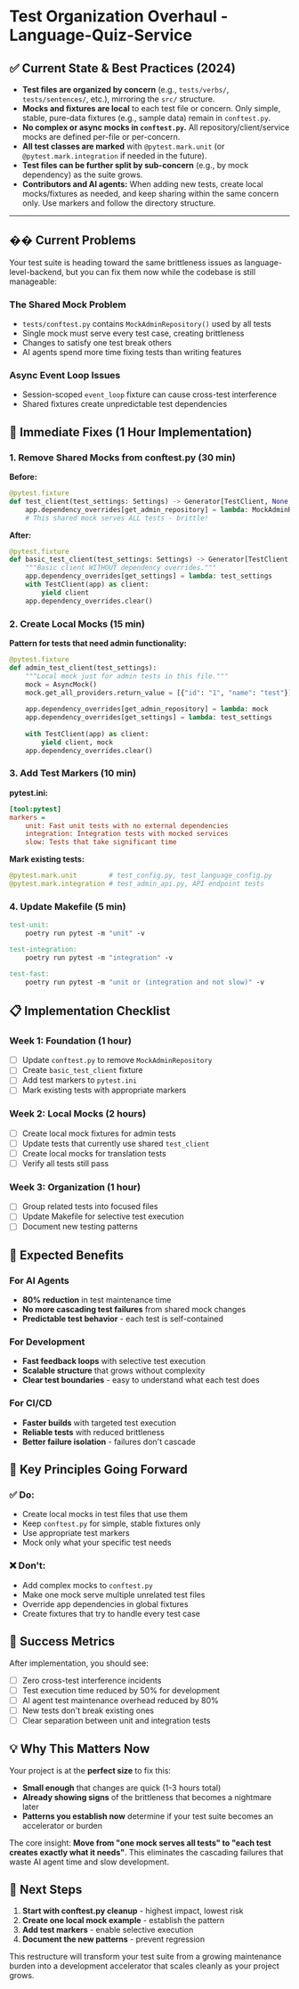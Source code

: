 # Test Organization Overhaul - Language-Quiz-Service

## ✅ Current State & Best Practices (2024)

- **Test files are organized by concern** (e.g., `tests/verbs/`, `tests/sentences/`, etc.), mirroring the `src/` structure.
- **Mocks and fixtures are local** to each test file or concern. Only simple, stable, pure-data fixtures (e.g., sample data) remain in `conftest.py`.
- **No complex or async mocks in `conftest.py`.** All repository/client/service mocks are defined per-file or per-concern.
- **All test classes are marked** with `@pytest.mark.unit` (or `@pytest.mark.integration` if needed in the future).
- **Test files can be further split by sub-concern** (e.g., by mock dependency) as the suite grows.
- **Contributors and AI agents:** When adding new tests, create local mocks/fixtures as needed, and keep sharing within the same concern only. Use markers and follow the directory structure.

---

## �� Current Problems

Your test suite is heading toward the same brittleness issues as language-level-backend, but you can fix them now while the codebase is still manageable:

### The Shared Mock Problem
- `tests/conftest.py` contains `MockAdminRepository()` used by all tests
- Single mock must serve every test case, creating brittleness
- Changes to satisfy one test break others
- AI agents spend more time fixing tests than writing features

### Async Event Loop Issues
- Session-scoped `event_loop` fixture can cause cross-test interference
- Shared fixtures create unpredictable test dependencies

## 🎯 Immediate Fixes (1 Hour Implementation)

### 1. Remove Shared Mocks from conftest.py (30 min)

**Before:**
```python
@pytest.fixture
def test_client(test_settings: Settings) -> Generator[TestClient, None, None]:
    app.dependency_overrides[get_admin_repository] = lambda: MockAdminRepository()
    # This shared mock serves ALL tests - brittle!
```

**After:**
```python
@pytest.fixture
def basic_test_client(test_settings: Settings) -> Generator[TestClient, None, None]:
    """Basic client WITHOUT dependency overrides."""
    app.dependency_overrides[get_settings] = lambda: test_settings
    with TestClient(app) as client:
        yield client
    app.dependency_overrides.clear()
```

### 2. Create Local Mocks (15 min)

**Pattern for tests that need admin functionality:**
```python
@pytest.fixture
def admin_test_client(test_settings):
    """Local mock just for admin tests in this file."""
    mock = AsyncMock()
    mock.get_all_providers.return_value = [{"id": "1", "name": "test"}]
    
    app.dependency_overrides[get_admin_repository] = lambda: mock
    app.dependency_overrides[get_settings] = lambda: test_settings
    
    with TestClient(app) as client:
        yield client, mock
    app.dependency_overrides.clear()
```

### 3. Add Test Markers (10 min)

**pytest.ini:**
```ini
[tool:pytest]
markers =
    unit: Fast unit tests with no external dependencies
    integration: Integration tests with mocked services
    slow: Tests that take significant time
```

**Mark existing tests:**
```python
@pytest.mark.unit        # test_config.py, test_language_config.py
@pytest.mark.integration # test_admin_api.py, API endpoint tests
```

### 4. Update Makefile (5 min)

```makefile
test-unit:
	poetry run pytest -m "unit" -v

test-integration:
	poetry run pytest -m "integration" -v

test-fast:
	poetry run pytest -m "unit or (integration and not slow)" -v
```

## 📋 Implementation Checklist

### Week 1: Foundation (1 hour)
- [ ] Update `conftest.py` to remove `MockAdminRepository`
- [ ] Create `basic_test_client` fixture
- [ ] Add test markers to `pytest.ini`
- [ ] Mark existing tests with appropriate markers

### Week 2: Local Mocks (2 hours)
- [ ] Create local mock fixtures for admin tests
- [ ] Update tests that currently use shared `test_client`
- [ ] Create local mocks for translation tests
- [ ] Verify all tests still pass

### Week 3: Organization (1 hour)
- [ ] Group related tests into focused files
- [ ] Update Makefile for selective test execution
- [ ] Document new testing patterns

## 🎯 Expected Benefits

### For AI Agents
- **80% reduction** in test maintenance time
- **No more cascading test failures** from shared mock changes
- **Predictable test behavior** - each test is self-contained

### For Development
- **Fast feedback loops** with selective test execution
- **Scalable structure** that grows without complexity
- **Clear test boundaries** - easy to understand what each test does

### For CI/CD
- **Faster builds** with targeted test execution
- **Reliable tests** with reduced brittleness
- **Better failure isolation** - failures don't cascade

## 🔑 Key Principles Going Forward

### ✅ Do:
- Create local mocks in test files that use them
- Keep `conftest.py` for simple, stable fixtures only
- Use appropriate test markers
- Mock only what your specific test needs

### ❌ Don't:
- Add complex mocks to `conftest.py`
- Make one mock serve multiple unrelated test files
- Override app dependencies in global fixtures
- Create fixtures that try to handle every test case

## 🚀 Success Metrics

After implementation, you should see:
- [ ] Zero cross-test interference incidents
- [ ] Test execution time reduced by 50% for development
- [ ] AI agent test maintenance overhead reduced by 80%
- [ ] New tests don't break existing ones
- [ ] Clear separation between unit and integration tests

## 💡 Why This Matters Now

Your project is at the **perfect size** to fix this:
- **Small enough** that changes are quick (1-3 hours total)
- **Already showing signs** of the brittleness that becomes a nightmare later
- **Patterns you establish now** determine if your test suite becomes an accelerator or burden

The core insight: **Move from "one mock serves all tests" to "each test creates exactly what it needs"**. This eliminates the cascading failures that waste AI agent time and slow development.

## 🎯 Next Steps

1. **Start with conftest.py cleanup** - highest impact, lowest risk
2. **Create one local mock example** - establish the pattern
3. **Add test markers** - enable selective execution
4. **Document the new patterns** - prevent regression

This restructure will transform your test suite from a growing maintenance burden into a development accelerator that scales cleanly as your project grows.